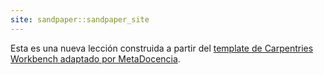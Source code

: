 ```yaml
---
site: sandpaper::sandpaper_site
---
```


Esta es una nueva lección construida a partir del [template de Carpentries Workbench adaptado por MetaDocencia][workbench]. 


[workbench]: https://metadocencia.github.io/metadocencia-workbench-template


